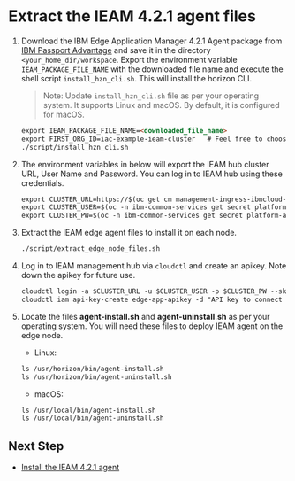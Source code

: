 # Extract the IEAM 4.2.1 agent files

1. Download the IBM Edge Application Manager 4.2.1 Agent package 
from [IBM Passport Advantage](https://www.ibm.com/support/knowledgecenter/SSFKVV_4.2/hub/part_numbers.html?view=kc) and save it in the directory 
`<your_home_dir/workspace`. Export the environment variable `IEAM_PACKAGE_FILE_NAME` with the downloaded file name 
and execute the shell script `install_hzn_cli.sh`. This will install the horizon CLI.
    
    > Note: Update `install_hzn_cli.sh` file as per your operating system. It supports Linux and macOS. By default, it is configured for macOS.

    ```markdown
    export IEAM_PACKAGE_FILE_NAME=<downloaded_file_name>
    export FIRST_ORG_ID=iac-example-ieam-cluster   # Feel free to choose any organization id.
    ./script/install_hzn_cli.sh
    ```

2. The environment variables in below will export the IEAM hub cluster URL, User Name and Password. You can log in to IEAM hub using these
credentials.

    ```markdown
    export CLUSTER_URL=https://$(oc get cm management-ingress-ibmcloud-cluster-info -o jsonpath='{.data.cluster_ca_domain}')
    export CLUSTER_USER=$(oc -n ibm-common-services get secret platform-auth-idp-credentials -o jsonpath='{.data.admin_username}' | base64 --decode)
    export CLUSTER_PW=$(oc -n ibm-common-services get secret platform-auth-idp-credentials -o jsonpath='{.data.admin_password}' | base64 --decode)
    ```

3. Extract the IEAM edge agent files to install it on each node.

    ```markdown
    ./script/extract_edge_node_files.sh
    ```

4. Log in to IEAM management hub via `cloudctl` and create an apikey. Note down the apikey for future use.

    ```markdown
    cloudctl login -a $CLUSTER_URL -u $CLUSTER_USER -p $CLUSTER_PW --skip-ssl-validation
    cloudctl iam api-key-create edge-app-apikey -d "API key to connect to IEAM hub" # You are free to choose any name for apikey
    ```

5. Locate the files **agent-install.sh** and **agent-uninstall.sh** as per your operating system. You will need these files to deploy IEAM agent on
the edge node.

    - Linux:
    
    ```markdown
    ls /usr/horizon/bin/agent-install.sh
    ls /usr/horizon/bin/agent-uninstall.sh
    ```
    
    - macOS:
    
    ```markdown
    ls /usr/local/bin/agent-install.sh
    ls /usr/local/bin/agent-uninstall.sh
    ```
    
## Next Step

- [Install the IEAM 4.2.1 agent](ieam42-agent-deploy.md)
